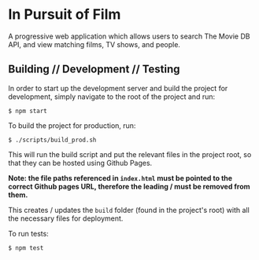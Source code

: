 
# In Pursuit of Film

A progressive web application which allows users to search The Movie DB API,
and view matching films, TV shows, and people.

## Building // Development // Testing

In order to start up the development server and build the project for
development, simply navigate to the root of the project and run:

```
$ npm start
```

To build the project for production, run:

```
$ ./scripts/build_prod.sh
```

This will run the build script and put the relevant files in the project root, so
that they can be hosted using Github Pages.

**Note: the file paths referenced in `index.html` must be pointed to the correct Github pages
URL, therefore the leading / must be removed from them.**

This creates / updates the `build` folder (found in the project's root)
with all the necessary files for deployment.

To run tests:

```
$ npm test
```

